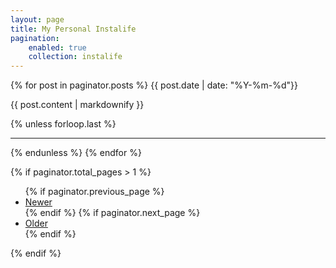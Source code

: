 ```yaml
---
layout: page
title: My Personal Instalife
pagination:
    enabled: true
    collection: instalife
---
```


{% for post in paginator.posts %}
 <time datetime="{{ post.date | date_to_xmlschema }}">{{ post.date | date: "%Y-%m-%d"}}</time>
<p>{{ post.content | markdownify }}</p>
{% unless forloop.last %}
<hr>
{% endunless %}
{% endfor %}

{% if paginator.total_pages > 1 %}
<ul>
  {% if paginator.previous_page %}
  <li>
    <a href="{{ paginator.previous_page_path | prepend: site.baseurl }}">Newer</a>
  </li>
  {% endif %}
  {% if paginator.next_page %}
  <li>
    <a href="{{ paginator.next_page_path | prepend: site.baseurl }}">Older</a>
  </li>
  {% endif %}
</ul>
{% endif %}